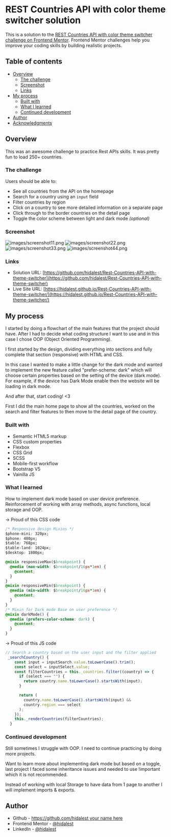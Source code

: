 # REST Countries API with color theme switcher solution

This is a solution to the [REST Countries API with color theme switcher challenge on Frontend Mentor](https://www.frontendmentor.io/challenges/rest-countries-api-with-color-theme-switcher-5cacc469fec04111f7b848ca). Frontend Mentor challenges help you improve your coding skills by building realistic projects.

## Table of contents

- [Overview](#overview)
  - [The challenge](#the-challenge)
  - [Screenshot](#screenshot)
  - [Links](#links)
- [My process](#my-process)
  - [Built with](#built-with)
  - [What I learned](#what-i-learned)
  - [Continued development](#continued-development)
- [Author](#author)
- [Acknowledgments](#acknowledgments)

## Overview

This was an awesome challenge to practice Rest APIs skills. It was pretty fun to load 250+ countries.

### The challenge

Users should be able to:

- See all countries from the API on the homepage
- Search for a country using an `input` field
- Filter countries by region
- Click on a country to see more detailed information on a separate page
- Click through to the border countries on the detail page
- Toggle the color scheme between light and dark mode _(optional)_

### Screenshot

![images/screenshot11.png](images/screenshot11.png)
![images/screenshot22.png](images/screenshot22.png)
![images/screenshot33.png](images/screenshot33.png)
![images/screenshot44.png](images/screenshot44.png)

### Links

- Solution URL: [https://github.com/hidalest/Rest-Countries-API-with-theme-switcher](https://github.com/hidalest/Rest-Countries-API-with-theme-switcher)
- Live Site URL: [https://hidalest.github.io/Rest-Countries-API-with-theme-switcher/](https://hidalest.github.io/Rest-Countries-API-with-theme-switcher/)

## My process

I started by doing a flowchart of the main features that the project should have. After I had to decide what coding structure I want to use and in this case I chose OOP (Object Oriented Programming).

I first started by the design, dividing everything into sections and fully complete that section (responsive) with HTML and CSS.

In this case I wanted to make a little change for the dark mode and wanted to implement the new feature called "prefer-scheme: dark" which will choose certain properties based on the setting of the device (dark mode). For example, if the device has Dark Mode enable then the website will be loading in dark mode.

And after that, start coding! <3

First I did the main home page to show all the countries, worked on the search and filter features to then move to the detail page of the country.

### Built with

- Semantic HTML5 markup
- CSS custom properties
- Flexbox
- CSS Grid
- SCSS
- Mobile-first workflow
- Bootstrap V5
- Vainilla JS

### What I learned

How to implement dark mode based on user device preference.
Reinforcement of working with array methods, async functions, local storage and OOP.

-> Proud of this CSS code

```css
/* Responsive design Mixins */
$phone-mini: 320px;
$phone: 480px;
$table: 768px;
$table-land: 1024px;
$desktop: 1800px;

@mixin responsiveMax($breakpoint) {
  @media (max-width: $breakpoint/16px*1em) {
    @content;
  }
}
@mixin responsiveMin($breakpoint) {
  @media (min-width: $breakpoint/16px*1em) {
    @content;
  }
}
/* Mixin for Dark mode Base on user preference */
@mixin darkMode() {
  @media (prefers-color-scheme: dark) {
    @content;
  }
}
```

-> Proud of this JS code

```js
// Search a country based on the user input and the filter applied
 _searchCountry() {
    const input = inputSearch.value.toLowerCase().trim();
    const select = inputSelect.value;
    const filterCountries = this._countries.filter((country) => {
      if (select === "") {
        return country.name.toLowerCase().startsWith(input);
      }

      return (
        country.name.toLowerCase().startsWith(input) &&
        country.region === select
      );
    });
    this._renderCountries(filterCountries);
  }

```

### Continued development

Still sometimes I struggle with OOP. I need to continue practicing by doing more projects.

Want to learn more about implementing dark mode but based on a toggle, last project I faced some inheritance issues and needed to use !important which it is not recommended.

Instead of working with local Storage to have data from 1 page to another I will implement imports & exports.

## Author

- Github - [https://github.com/hidalest your name here](https://github.com/hidalest)
- Frontend Mentor - [@hidalest](https://www.frontendmentor.io/profile/yourusernamehttps://www.frontendmentor.io/profile/hidalest)
- LinkedIn - [@hidalest](https://www.linkedin.com/in/hidalest/)
